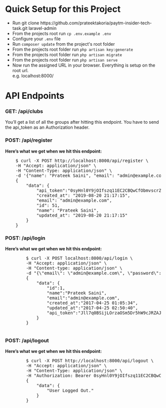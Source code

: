 <h1>Quick Setup for this Project</h1>
<p>
    <ul>
        <li>Run git clone https://github.com/prateektakoria/paytm-insider-tech-task.git laravel-admin</li>
        <li>From the projects root run <code>cp .env.example .env</code></li>
        <li>Configure your <code>.env</code> file</li>
        <li>Run <code>composer update</code> from the project's root folder</li>
        <li>From the projects root folder run <code>php artisan key:generate</code></li>
        <li>From the projects root folder run <code>php artisan migrate</code></li>
        <li>From the projects root folder run <code>php artisan serve</code></li>
        <li>Now run the assigned URL in your browser. Everything is setup on the root url.</li>
        e.g. localhost:8000/
    </ul>
</p>

<h1>API Endpoints</h1>
<h3>GET: /api/clubs</h3>
<p>You’ll get a list of all the groups after hitting this endpoint. You have to send the api_token as an Authorization header.
</p>

<h3>POST: /api/register</h3>
<p>
    <b>Here’s what we get when we hit this endpoint:</b>
<pre>
    $ curl -X POST http://localhost:8000/api/register \
    -H "Accept: application/json" \
    -H "Content-Type: application/json" \
    -d '{"name": "Prateek Saini", "email": "admin@example.com", "password": "12345678", "password_confirmation": "12345678"}'
    {
        "data": {        
            "api_token":"0syHnl0Y9jOIfszq11EC2CBQwCfObmvscrZYo5o2ilZPnohvndH797nDNyAT",
            "created_at": "2019-08-20 21:17:15",
            "email": "admin@example.com",
            "id": 51,
            "name": "Prateek Saini",
            "updated_at": "2019-08-20 21:17:15"
        }
    }
</pre>
</p>

<h3>POST: /api/login</h3>
<p>
    <b>Here’s what we get when we hit this endpoint:</b>
    <pre>
        $ curl -X POST localhost:8000/api/login \
        -H "Accept: application/json" \
        -H "Content-type: application/json" \
        -d "{\"email\": \"admin@example.com\", \"password\": \"12345678\" }"
        {
            "data": {
                "id":1,
                "name":"Prateek Saini",
                "email":"admin@example.com",
                "created_at":"2017-04-25 01:05:34",
                "updated_at":"2017-04-25 02:50:40",
                "api_token":"Jll7q0BSijLOrzaOSm5Dr5hW9cJRZAJKOzvDlxjKCXepwAeZ7JR6YP5zQqnw"
            }
        }
    </pre>
</p>

<h3>POST: /api/logout</h3>
<p>
    <b>Here’s what we get when we hit this endpoint:</b>
    <pre>
        $ curl -X POST http://localhost:8000/api/logout \
        -H "Accept: application/json" \
        -H "Content-Type: application/json" \
        -H "Authorization: Bearer 0syHnl0Y9jOIfszq11EC2CBQwCfObmvscrZYo5o2ilZPnohvndH797nDNyAT" \
        {
            "data": {        
                "User Logged Out."
            }
        }
    </pre>
</p>
